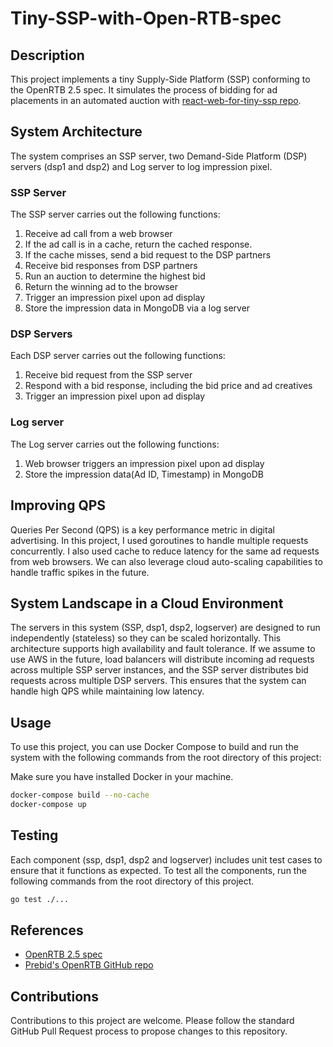 # Tiny-SSP-with-Open-RTB-spec

## Description
This project implements a tiny Supply-Side Platform (SSP) conforming to the OpenRTB 2.5 spec. It simulates the process of bidding for ad placements in an automated auction with [react-web-for-tiny-ssp repo](https://github.com/Samuel3Shin/react-web-for-tiny-ssp).

## System Architecture
The system comprises an SSP server, two Demand-Side Platform (DSP) servers (dsp1 and dsp2) and Log server to log impression pixel. 

### SSP Server
The SSP server carries out the following functions:

1. Receive ad call from a web browser
2. If the ad call is in a cache, return the cached response.
3. If the cache misses, send a bid request to the DSP partners
4. Receive bid responses from DSP partners
5. Run an auction to determine the highest bid
6. Return the winning ad to the browser
7. Trigger an impression pixel upon ad display
8. Store the impression data in MongoDB via a log server

### DSP Servers
Each DSP server carries out the following functions:

1. Receive bid request from the SSP server
2. Respond with a bid response, including the bid price and ad creatives
3. Trigger an impression pixel upon ad display

### Log server
The Log server carries out the following functions:

1. Web browser triggers an impression pixel upon ad display
2. Store the impression data(Ad ID, Timestamp) in MongoDB

## Improving QPS
Queries Per Second (QPS) is a key performance metric in digital advertising. In this project, I used goroutines to handle multiple requests concurrently. I also used cache to reduce latency for the same ad requests from web browsers. We can also leverage cloud auto-scaling capabilities to handle traffic spikes in the future.

## System Landscape in a Cloud Environment
The servers in this system (SSP, dsp1, dsp2, logserver) are designed to run independently (stateless) so they can be scaled horizontally. This architecture supports high availability and fault tolerance. If we assume to use AWS in the future, load balancers will distribute incoming ad requests across multiple SSP server instances, and the SSP server distributes bid requests across multiple DSP servers. This ensures that the system can handle high QPS while maintaining low latency.

## Usage
To use this project, you can use Docker Compose to build and run the system with the following commands from the root directory of this project:

Make sure you have installed Docker in your machine.

```bash
docker-compose build --no-cache
docker-compose up
```

## Testing
Each component (ssp, dsp1, dsp2 and logserver) includes unit test cases to ensure that it functions as expected. To test all the components, run the following commands from the root directory of this project.
```bash
go test ./...
```

## References
- [OpenRTB 2.5 spec](https://www.iab.com/wp-content/uploads/2016/03/OpenRTB-API-Specification-Version-2-5-FINAL.pdf)
- [Prebid's OpenRTB GitHub repo](https://github.com/prebid/openrtb)

## Contributions
Contributions to this project are welcome. Please follow the standard GitHub Pull Request process to propose changes to this repository.
